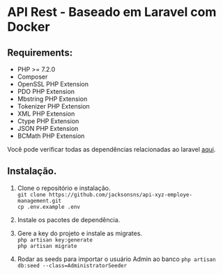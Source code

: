 # API Rest - Baseado em Laravel com Docker

## Requirements:

- PHP >= 7.2.0
- Composer
- OpenSSL PHP Extension
- PDO PHP Extension
- Mbstring PHP Extension
- Tokenizer PHP Extension
- XML PHP Extension
- Ctype PHP Extension
- JSON PHP Extension
- BCMath PHP Extension

Você pode verificar todas as dependências relacionadas ao laravel [aqui](https://laravel.com/docs/10.x/installation#server-requirements).

## Instalação.

1. Clone o repositório e instalação.<br>
`git clone https://github.com/jacksonsns/api-xyz-employe-management.git`<br>
`cp .env.example .env`<br>
3. Instale os pacotes de dependência.<br>
4. Gere a key do projeto e instale as migrates.<br>
`php artisan key:generate`<br>
`php artisan migrate`

2. Rodar as seeds para importar o usuário Admin ao banco
` php artisan db:seed --class=AdministratorSeeder `
